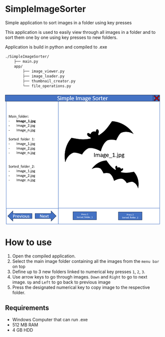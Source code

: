 # SimpleImageSorter
Simple application to sort images in a folder using key presses

This application is used to easily view through all images in a folder and to sort them one by one using key presses to new folders.

Application is build in python and compiled to .exe

```
./SimpleImageSorter/
    ├── main.py
    app/
        ├── image_viewer.py
        ├── image_loader.py
        ├── thumbnail_creator.py
        └── file_operations.py
```
![Example Gui](./readme/example_app.png)


# How to use
1. Open the compiled application.
2. Select the main image folder containing all the images from the `menu bar` on top
3. Define up to 3 new folders linked to numerical key presses `1`, `2`, `3`.
4. Use arrow keys to go through images. `Down` and `Right` to go to next image. `Up` and `Left` to go back to previous image
5. Press the designated numerical key to copy image to the respective folder.


## Requirements
- Windows Computer that can run .exe
- 512 MB RAM
- 4 GB HDD


